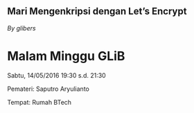 ## Mari Mengenkripsi dengan Let’s Encrypt
*By glibers*

# Malam Minggu GLiB
Sabtu, 14/05/2016 19:30 s.d. 21:30

Pemateri: Saputro Aryulianto

Tempat: Rumah BTech